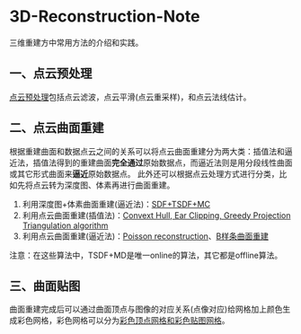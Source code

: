 # 3D-Reconstruction-Note

三维重建方中常用方法的介绍和实践。
## 一、点云预处理
[点云预处理](docs/pointcloud_preprocessing/pre_processing.ipynb)包括点云滤波，点云平滑(点云重采样)，和点云法线估计。

## 二、点云曲面重建
根据重建曲面和数据点云之间的关系可以将点云曲面重建分为两大类：插值法和逼近法，插值法得到的重建曲面**完全通过**原始数据点，而逼近法则是用分段线性曲面或其它形式曲面来**逼近**原始数据点。
此外还可以根据点云处理方式进行分类，比如先将点云转为深度图、体素再进行曲面重建。

1. 利用深度图+体素曲面重建(逼近法)：[SDF+TSDF+MC](docs/surface_reconstruction/TSDF.ipynb)
2. 利用点云曲面重建(插值法)：[Convext Hull, Ear Clipping, Greedy Projection Triangulation algorithm](docs/surface_reconstruction/pointMeshing.ipynb)
3. 利用点云曲面重建(逼近法)：[Poisson reconstruction](docs/surface_reconstruction/Poisson.md)、[B样条曲面重建](docs/surface_reconstruction/Bspline.ipynb)

注意：在这些算法中，TSDF+MD是唯一online的算法，其它都是offline算法。

## 三、曲面贴图
曲面重建完成后可以通过曲面顶点与图像的对应关系(点像对应)给网格加上颜色生成彩色网格，彩色网格可以分为[彩色顶点网格和彩色贴图网格](docs/color_mesh/color_mesh.ipynb)。


